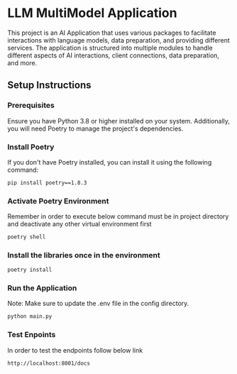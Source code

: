 # LLM MultiModel Application

This project is an AI Application that uses various packages to facilitate interactions with language models, data preparation, and providing different services. The application is structured into multiple modules to handle different aspects of AI interactions, client connections, data preparation, and more.

## Setup Instructions

### Prerequisites

Ensure you have Python 3.8 or higher installed on your system. Additionally, you will need Poetry to manage the project's dependencies.

### Install Poetry

If you don't have Poetry installed, you can install it using the following command:

```sh
pip install poetry==1.8.3
```

### Activate Poetry Environment

Remember in order to execute below command must be in project directory and deactivate any other virtual environment first

```sh
poetry shell
```

### Install the libraries once in the environment

```sh
poetry install
```

### Run the Application

Note: Make sure to update the .env file in the config directory.

```sh
python main.py
```

### Test Enpoints

In order to test the endpoints follow below link

```sh
http://localhost:8001/docs
```


